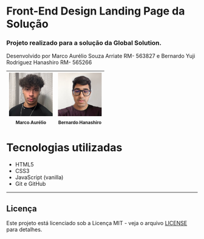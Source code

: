 # Front-End Design Landing Page da Solução

### Projeto realizado para a solução da Global Solution.

Desenvolvido por Marco Aurélio Souza Arriate RM- 563827 e  Bernardo Yuji Rodriguez Hanashiro RM- 565266

| [<img loading="lazy" src="./src/assets/Marco.png" width=115><br><sub>Marco Aurélio</sub>](https://github.com/Arriatea) | [<img loading="lazy" src="./src/assets/Bernardo.png" width=115><br><sub>Bernardo Hanashiro</sub>](https://github.com/BernardoYuji) |
| :---: | :---: |


# Tecnologias utilizadas
- HTML5
- CSS3
- JavaScript (vanilla)
- Git e GitHub


---


## Licença

Este projeto está licenciado sob a Licença MIT - veja o arquivo [LICENSE](LICENSE) para detalhes.


